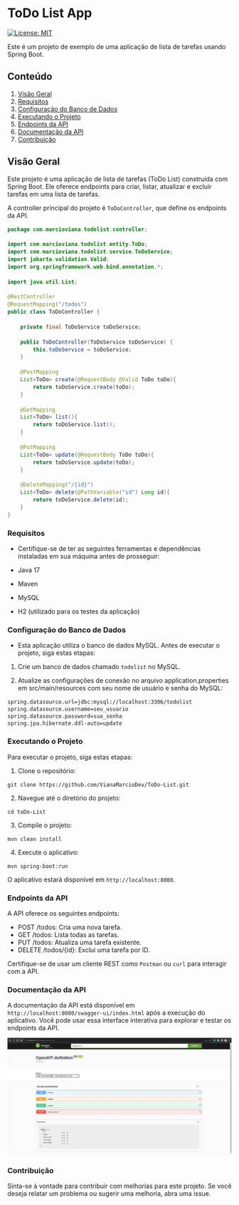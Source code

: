 # ToDo List App

[![License: MIT](https://img.shields.io/badge/License-MIT-yellow.svg)](https://opensource.org/licenses/MIT)

Este é um projeto de exemplo de uma aplicação de lista de tarefas usando Spring Boot.

## Conteúdo

1. [Visão Geral](#visão-geral)
2. [Requisitos](#requisitos)
3. [Configuração do Banco de Dados](#configuração-do-banco-de-dados)
4. [Executando o Projeto](#executando-o-projeto)
5. [Endpoints da API](#endpoints-da-api)
6. [Documentação da API](#documentação-da-api)
7. [Contribuição](#contribuição)

## Visão Geral

Este projeto é uma aplicação de lista de tarefas (ToDo List) construída com Spring Boot. Ele oferece endpoints para criar, listar, atualizar e excluir tarefas em uma lista de tarefas.

A controller principal do projeto é `ToDoController`, que define os endpoints da API.

```java
package com.marcioviana.todolist.controller;

import com.marcioviana.todolist.entity.ToDo;
import com.marcioviana.todolist.service.ToDoService;
import jakarta.validation.Valid;
import org.springframework.web.bind.annotation.*;

import java.util.List;

@RestController
@RequestMapping("/todos")
public class ToDoController {

    private final ToDoService toDoService;

    public ToDoController(ToDoService toDoService) {
        this.toDoService = toDoService;
    }

    @PostMapping
    List<ToDo> create(@RequestBody @Valid ToDo toDo){
        return toDoService.create(toDo);
    }

    @GetMapping
    List<ToDo> list(){
        return toDoService.list();
    }

    @PutMapping
    List<ToDo> update(@RequestBody ToDo toDo){
        return toDoService.update(toDo);
    }

    @DeleteMapping("/{id}")
    List<ToDo> delete(@PathVariable("id") Long id){
        return toDoService.delete(id);
    }
}
```

### Requisitos

- Certifique-se de ter as seguintes ferramentas e dependências instaladas em sua máquina antes de prosseguir:

- Java 17
- Maven
- MySQL
- H2 (utilizado para os testes da aplicação)
  
### Configuração do Banco de Dados

- Esta aplicação utiliza o banco de dados MySQL. Antes de executar o projeto, siga estas etapas:

1. Crie um banco de dados chamado `todolist` no MySQL.

2. Atualize as configurações de conexão no arquivo application.properties em src/main/resources com seu nome de usuário e senha do MySQL:
   
```
spring.datasource.url=jdbc:mysql://localhost:3306/todolist
spring.datasource.username=seu_usuario
spring.datasource.password=sua_senha
spring.jpa.hibernate.ddl-auto=update
```
### Executando o Projeto

Para executar o projeto, siga estas etapas:


1. Clone o repositório:
```
git clone https://github.com/VianaMarcioDev/ToDo-List.git
```

2. Navegue até o diretório do projeto:
```
cd toDo-List
```

3. Compile o projeto:
```
mvn clean install
```

4. Execute o aplicativo:
```
mvn spring-boot:run
```

O aplicativo estará disponível em `http://localhost:8080`.

### Endpoints da API

A API oferece os seguintes endpoints:

- POST /todos: Cria uma nova tarefa.
- GET /todos: Lista todas as tarefas.
- PUT /todos: Atualiza uma tarefa existente.
- DELETE /todos/{id}: Exclui uma tarefa por ID.
  
Certifique-se de usar um cliente REST como `Postman` ou `curl` para interagir com a API.

### Documentação da API

A documentação da API está disponível em `http://localhost:8080/swagger-ui/index.html` após a execução do aplicativo. Você pode usar essa interface interativa para explorar e testar os endpoints da API.


<img src="swagger-ui-index-html.jpg">

### Contribuição

Sinta-se à vontade para contribuir com melhorias para este projeto. Se você deseja relatar um problema ou sugerir uma melhoria, abra uma issue.

 

   
   


